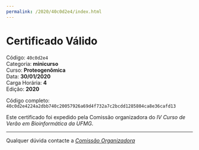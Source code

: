 ```yaml
---
permalink: /2020/40c0d2e4/index.html
---
```


# Certificado Válido

Código: `40c0d2e4`<br>
Categoria: **minicurso**<br>
Curso: **Proteogenômica**<br>
Data: **30/01/2020**<br>
Carga Horária: **4**<br>
Edição: **2020**<br>


Código completo: `40c0d2e4224a2dbb740c20057926a69d4f732a7c2bcdd1285804ca8e36cafd13`


Este certificado foi expedido pela Comissão organizadora do *IV Curso de Verão em Bioinformática da UFMG*.

----

Qualquer dúvida contacte a [_Comissão Organizadora_](<mailto:cursobioinfoufmg@gmail.com$subject=[Certificados]>)

